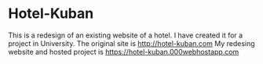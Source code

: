 # Hotel-Kuban
This is a redesign of an existing website of a hotel. I have created it for a project in University.
The original site is http://hotel-kuban.com
My redesing website and hosted project is https://hotel-kuban.000webhostapp.com
